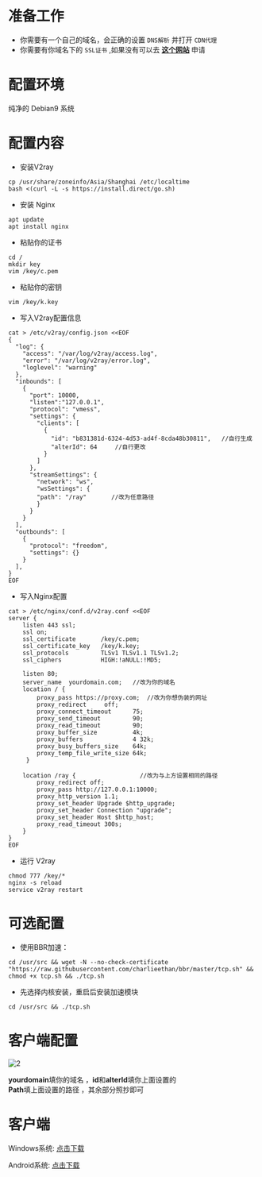 # 准备工作
- 你需要有一个自己的域名，会正确的设置 `DNS解析` 并打开 `CDN代理`
- 你需要有你域名下的 `SSL证书` ,如果没有可以去 **[这个网站][1]** 申请
# 配置环境
纯净的 Debian9 系统
# 配置内容
- 安装V2ray
```
cp /usr/share/zoneinfo/Asia/Shanghai /etc/localtime
bash <(curl -L -s https://install.direct/go.sh)
```
- 安装 Nginx
```
apt update
apt install nginx
```
- 粘贴你的证书
```
cd /
mkdir key
vim /key/c.pem
```
- 粘贴你的密钥
```
vim /key/k.key
```
- 写入V2ray配置信息
```
cat > /etc/v2ray/config.json <<EOF
{
  "log": {
    "access": "/var/log/v2ray/access.log",
    "error": "/var/log/v2ray/error.log",
    "loglevel": "warning"
  },
  "inbounds": [
    {
      "port": 10000,
      "listen":"127.0.0.1",
      "protocol": "vmess",
      "settings": {
        "clients": [
          {
            "id": "b831381d-6324-4d53-ad4f-8cda48b30811",   //自行生成
            "alterId": 64     //自行更改
          }
        ]
      },
      "streamSettings": {
        "network": "ws",
        "wsSettings": {
        "path": "/ray"       //改为任意路径
        }
      }
    }
  ],
  "outbounds": [
    {
      "protocol": "freedom",
      "settings": {}
    }
  ],
}
EOF
```
- 写入Nginx配置
```
cat > /etc/nginx/conf.d/v2ray.conf <<EOF
server {
    listen 443 ssl;
    ssl on;                                                         
    ssl_certificate       /key/c.pem;  
    ssl_certificate_key   /key/k.key;
    ssl_protocols         TLSv1 TLSv1.1 TLSv1.2;                    
    ssl_ciphers           HIGH:!aNULL:!MD5;

    listen 80;
    server_name  yourdomain.com;   //改为你的域名
    location / {
        proxy_pass https://proxy.com;  //改为你想伪装的网址
        proxy_redirect     off;
        proxy_connect_timeout      75; 
        proxy_send_timeout         90; 
        proxy_read_timeout         90; 
        proxy_buffer_size          4k; 
        proxy_buffers              4 32k; 
        proxy_busy_buffers_size    64k; 
        proxy_temp_file_write_size 64k; 
     }

    location /ray {                  //改为与上方设置相同的路径
        proxy_redirect off;
        proxy_pass http://127.0.0.1:10000;
        proxy_http_version 1.1;
        proxy_set_header Upgrade $http_upgrade;
        proxy_set_header Connection "upgrade";
        proxy_set_header Host $http_host;
        proxy_read_timeout 300s;
    }
}
EOF
```
- 运行 V2ray
```
chmod 777 /key/*
nginx -s reload
service v2ray restart
```
# 可选配置
- 使用BBR加速：  
```
cd /usr/src && wget -N --no-check-certificate "https://raw.githubusercontent.com/charlieethan/bbr/master/tcp.sh" && chmod +x tcp.sh && ./tcp.sh
```
- 先选择内核安装，重启后安装加速模块  
```
cd /usr/src && ./tcp.sh
```
# 客户端配置

![2][2]

**yourdomain**填你的域名 ，**id**和**alterId**填你上面设置的  
**Path**填上面设置的路径 ，其余部分照抄即可
# 客户端
Windows系统: [点击下载](https://github.com/charlieethan/firewall-proxy/releases/download/V3.17/v2rayN.zip)

Android系统: [点击下载](https://github.com/charlieethan/firewall-proxy/releases/download/V3.15.2/v2rayNG-1.2.5.apk) 

  [1]: https://freessl.cn/
  [2]: https://github.com/charlieethan/firewall-proxy/blob/master/photos/176692878.jpg
